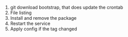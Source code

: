 1) git download bootstrap, that does update the crontab 
2) File listing 
3) Install and remove the package
4) Restart the service 
5) Apply config if the tag changed 
